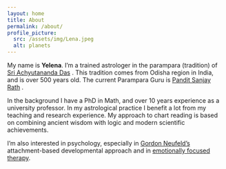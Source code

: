 ```yaml
---
layout: home
title: About
permalink: /about/
profile_picture:
  src: /assets/img/Lena.jpeg
  alt: planets
---
```


My name is **Yelena**. I’m a trained astrologer in the parampara (tradition) of  <a href="https://en.wikipedia.org/wiki/Achyutananda_Dasa">Sri Achyutananda Das</a> . This tradition comes from Odisha region in India, and is over 500 years old. The current Parampara Guru is <a href="https://srath.com">Pandit Sanjay Rath</a> .

In the background I have a PhD in Math, and over 10 years experience as a university professor. In my astrological practice I benefit a lot from my teaching and research experience. My approach to chart reading is based on combining ancient wisdom with logic and modern scientific achievements.

I’m also interested in psychology, especially in <a href="https://neufeldinstitute.org">Gordon Neufeld’s</a>  attachment-based developmental approach and in <a href="https://iceeft.com/what-is-eft/"> emotionally focused therapy</a>.

